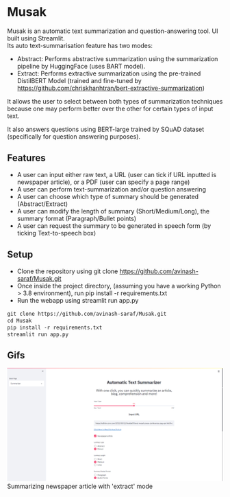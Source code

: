 # Musak
Musak is an automatic text summarization and question-answering tool. UI built using Streamlit. <br>
Its auto text-summarisation feature has two modes: 
  - Abstract: Performs abstractive summarization using the summarization pipeline by HuggingFace (uses BART model). 
  - Extract: Performs extractive summarization using the pre-trained DistilBERT Model (trained and fine-tuned by https://github.com/chriskhanhtran/bert-extractive-summarization)

It allows the user to select between both types of summarization techniques because one may perform better over the other for certain types of input text. 

It also answers questions using BERT-large trained by SQuAD dataset (specifically for question answering purposes).

## Features
 - A user can input either raw text, a URL (user can tick if URL inputted is newspaper article), or a PDF (user can specify a page range) 
 - A user can perform text-summarization and/or question answering
 - A user can choose which type of summary should be generated (Abstract/Extract)
 - A user can modify the length of summary (Short/Medium/Long), the summary format (Paragraph/Bullet points)
 - A user can request the summary to be generated in speech form (by ticking Text-to-speech box)

## Setup 
 - Clone the repository using git clone https://github.com/avinash-saraf/Musak.git
 - Once inside the project directory, (assuming you have a working Python > 3.8 environment), run pip install -r requirements.txt
 - Run the webapp using streamlit run app.py

  ```
  git clone https://github.com/avinash-saraf/Musak.git
  cd Musak
  pip install -r requirements.txt
  streamlit run app.py
  ```

## Gifs
![summarizer-demo](https://github.com/avinash-saraf/Musak/blob/main/gifs/summary-url-gif.gif "Summarizing newspaper article")
Summarizing newspaper article with 'extract' mode
